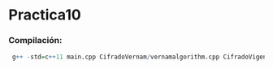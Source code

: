 # Practica10

### Compilación: 

``` r
 g++ -std=c++11 main.cpp CifradoVernam/vernamalgorithm.cpp CifradoVigenere/vigenerealgorithm.cpp CifradoRC4/RC4.cpp CifradoA51/A5_1.cpp CifradoDH/diffiehellman.cpp -o Practica10
```
